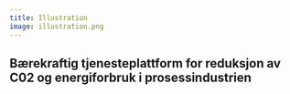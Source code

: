```yaml
---
title: Illustration
image: illustration.png
---
```

## Bærekraftig tjenesteplattform for reduksjon av C02 og energiforbruk i prosessindustrien
